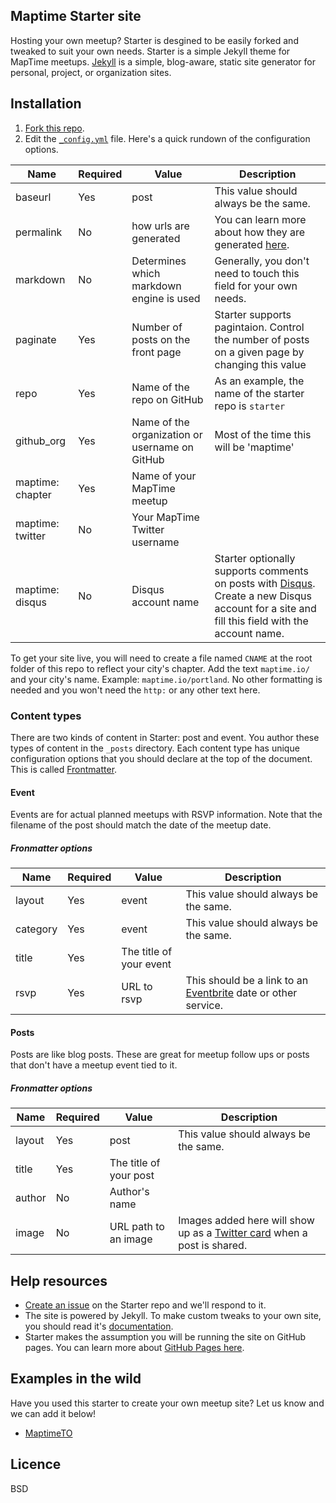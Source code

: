 ## Maptime Starter site

Hosting your own meetup? Starter is desgined to be easily forked and tweaked to suit your own needs. Starter is a simple Jekyll theme for MapTime meetups. [Jekyll](http://jekyllrb.com/) is a simple, blog-aware, static site generator for personal, project, or organization sites.

## Installation

1. [Fork this repo](https://github.com/maptime/starter/fork/).
2. Edit the [`_config.yml`](https://github.com/maptime/starter/blob/gh-pages/_config.yml) file. Here's a quick rundown of the configuration options.

| Name | Required | Value | Description |
| --- | --- | --- | --- |
| baseurl | Yes | post | This value should always be the same. |
| permalink | No | how urls are generated | You can learn more about how they are generated [here](http://jekyllrb.com/docs/permalinks/). |
| markdown | No | Determines which markdown engine is used | Generally, you don't need to touch this field for your own needs. |
| paginate | Yes | Number of posts on the front page | Starter supports pagintaion. Control the number of posts on a given page by changing this value |
| repo | Yes | Name of the repo on GitHub | As an example, the name of the starter repo is `starter` |
| github_org | Yes | Name of the organization or username on GitHub | Most of the time this will be 'maptime' |
| maptime: chapter | Yes | Name of your MapTime meetup | |
| maptime: twitter | No | Your MapTime Twitter username | |
| maptime: disqus | No | Disqus account name | Starter optionally supports comments on posts with [Disqus](disqus.com). Create a new Disqus account for a site and fill this field with the account name. |

To get your site live, you will need to create a file named `CNAME` at the root folder of this repo to reflect your city's chapter. Add the text `maptime.io/` and your city's name. Example: `maptime.io/portland`. No other formatting is needed and you won't need the `http:` or any other text here.

### Content types

There are two kinds of content in Starter: post and event. You author these types of content in the `_posts` directory. Each content type has unique configuration options that you should declare at the top of the document. This is called [Frontmatter](http://jekyllrb.com/docs/frontmatter/).

#### Event
Events are for actual planned meetups with RSVP information. Note that the filename of the post should match the date of the meetup date.

##### Fronmatter options

| Name | Required | Value | Description |
| --- | --- | --- | --- |
| layout | Yes | event | This value should always be the same. |
| category | Yes | event | This value should always be the same. |
| title | Yes | The title of your event | |
| rsvp | Yes | URL to rsvp | This should be a link to  an [Eventbrite](eventbrite.com) date or other service. |

#### Posts

Posts are like blog posts. These are great for meetup follow ups or posts that don't have a meetup event tied to it.

##### Fronmatter options

| Name | Required | Value | Description |
| --- | --- | --- | --- |
| layout | Yes | post | This value should always be the same. |
| title | Yes | The title of your post | |
| author | No | Author's name | |
| image | No | URL path to an image | Images added here will show up as a [Twitter card](https://dev.twitter.com/docs/cards) when a post is shared. |

## Help resources

- [Create an issue](https://github.com/maptime/starter/issues) on the Starter repo and we'll respond to it.
- The site is powered by Jekyll. To make custom tweaks to your own site, you should read it's [documentation](http://jekyllrb.com).
- Starter makes the assumption you will be running the site on GitHub pages. You can learn more about [GitHub Pages here](https://guides.github.com/features/pages/). 

## Examples in the wild

Have you used this starter to create your own meetup site? Let us know and we can add it below!

- [MaptimeTO](https://maptime.github.io/toronto/)

## Licence

BSD
